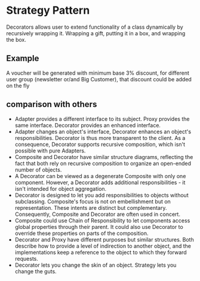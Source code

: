 Strategy Pattern
==================
Decorators allows user to extend functionality of a class dynamically by recursively wrapping it.
Wrapping a gift, putting it in a box, and wrapping the box.

Example
---------
A voucher will be generated with minimum base 3% discount,
for different user group (newsletter or/and Big Customer), that discount could be added on the fly

comparison with others
----------------------
- Adapter provides a different interface to its subject. Proxy provides the same interface. Decorator provides an enhanced interface.
- Adapter changes an object's interface, Decorator enhances an object's responsibilities. Decorator is thus more transparent to the client. As a consequence, Decorator supports recursive composition, which isn't possible with pure Adapters.
- Composite and Decorator have similar structure diagrams, reflecting the fact that both rely on recursive composition to organize an open-ended number of objects.
- A Decorator can be viewed as a degenerate Composite with only one component. However, a Decorator adds additional responsibilities - it isn't intended for object aggregation.
- Decorator is designed to let you add responsibilities to objects without subclassing. Composite's focus is not on embellishment but on representation. These intents are distinct but complementary. Consequently, Composite and Decorator are often used in concert.
- Composite could use Chain of Responsibility to let components access global properties through their parent. It could also use Decorator to override these properties on parts of the composition.
- Decorator and Proxy have different purposes but similar structures. Both describe how to provide a level of indirection to another object, and the implementations keep a reference to the object to which they forward requests.
- Decorator lets you change the skin of an object. Strategy lets you change the guts.